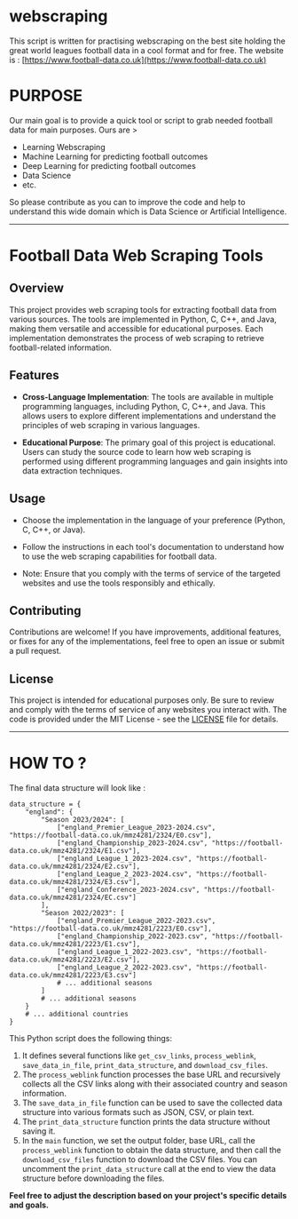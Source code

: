 # webscraping
This script is written for practising webscraping on the best site holding the great world leagues football data in a cool format and for free.
The website is : [https://www.football-data.co.uk](https://www.football-data.co.uk)

# PURPOSE
Our main goal is to provide a quick tool or script to grab needed football data for main purposes. Ours are > 

- Learning Webscraping
- Machine Learning for predicting football outcomes
- Deep Learning for predicting football outcomes
- Data Science 
- etc.

So please contribute as you can to improve the code and help to understand this wide domain which is Data Science or Artificial Intelligence. 

---

# Football Data Web Scraping Tools

## Overview

This project provides web scraping tools for extracting football data from various sources. The tools are implemented in Python, C, C++, and Java, making them versatile and accessible for educational purposes. Each implementation demonstrates the process of web scraping to retrieve football-related information.

## Features

- **Cross-Language Implementation**: The tools are available in multiple programming languages, including Python, C, C++, and Java. This allows users to explore different implementations and understand the principles of web scraping in various languages.

- **Educational Purpose**: The primary goal of this project is educational. Users can study the source code to learn how web scraping is performed using different programming languages and gain insights into data extraction techniques.

## Usage

- Choose the implementation in the language of your preference (Python, C, C++, or Java).

- Follow the instructions in each tool's documentation to understand how to use the web scraping capabilities for football data.

- Note: Ensure that you comply with the terms of service of the targeted websites and use the tools responsibly and ethically.

## Contributing

Contributions are welcome! If you have improvements, additional features, or fixes for any of the implementations, feel free to open an issue or submit a pull request.

## License

This project is intended for educational purposes only. Be sure to review and comply with the terms of service of any websites you interact with. The code is provided under the MIT License - see the [LICENSE](LICENSE) file for details.

---

# HOW TO ?

The final data structure will look like :

```
data_structure = {
    "england": {
        "Season 2023/2024": [
            ["england_Premier_League_2023-2024.csv", "https://football-data.co.uk/mmz4281/2324/E0.csv"],
            ["england_Championship_2023-2024.csv", "https://football-data.co.uk/mmz4281/2324/E1.csv"],
            ["england_League_1_2023-2024.csv", "https://football-data.co.uk/mmz4281/2324/E2.csv"],
            ["england_League_2_2023-2024.csv", "https://football-data.co.uk/mmz4281/2324/E3.csv"],
            ["england_Conference_2023-2024.csv", "https://football-data.co.uk/mmz4281/2324/EC.csv"]
        ],
        "Season 2022/2023": [
            ["england_Premier_League_2022-2023.csv", "https://football-data.co.uk/mmz4281/2223/E0.csv"],
            ["england_Championship_2022-2023.csv", "https://football-data.co.uk/mmz4281/2223/E1.csv"],
            ["england_League_1_2022-2023.csv", "https://football-data.co.uk/mmz4281/2223/E2.csv"],
            ["england_League_2_2022-2023.csv", "https://football-data.co.uk/mmz4281/2223/E3.csv"]
            # ... additional seasons
        ]
        # ... additional seasons
    }
    # ... additional countries
}
```

This Python script does the following things:

1. It defines several functions like `get_csv_links`, `process_weblink`, `save_data_in_file`, `print_data_structure`, and `download_csv_files`.
2. The `process_weblink` function processes the base URL and recursively collects all the CSV links along with their associated country and season information.
3. The `save_data_in_file` function can be used to save the collected data structure into various formats such as JSON, CSV, or plain text.
4. The `print_data_structure` function prints the data structure without saving it.
5. In the `main` function, we set the output folder, base URL, call the `process_weblink` function to obtain the data structure, and then call the `download_csv_files` function to download the CSV files. You can uncomment the `print_data_structure` call at the end to view the data structure before downloading the files.

   
**Feel free to adjust the description based on your project's specific details and goals.**
